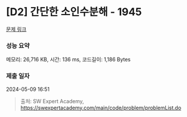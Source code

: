 # [D2] 간단한 소인수분해 - 1945 

[문제 링크](https://swexpertacademy.com/main/code/problem/problemDetail.do?contestProbId=AV5Pl0Q6ANQDFAUq) 

### 성능 요약

메모리: 26,716 KB, 시간: 136 ms, 코드길이: 1,186 Bytes

### 제출 일자

2024-05-09 16:51



> 출처: SW Expert Academy, https://swexpertacademy.com/main/code/problem/problemList.do